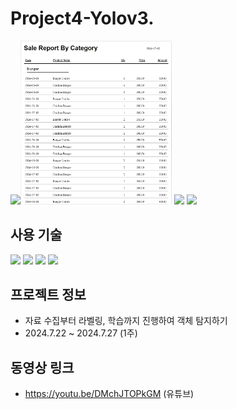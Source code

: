 # Project4-Yolov3.

<img src="../main/read/로그인.png"/><img src="https://github.com/YonggunJung/Project3-RMS/blob/main/read/Reports.png" width="48%" height="48%"/>
<img src="../main/read/Pos.png"/>
<img src="../main/read/카테고리.png"/>

## 사용 기술
 <img src="https://img.shields.io/badge/csharp-512BD4?style=for-the-badge&logo=csharp&logoColor=white"/> <img src="https://img.shields.io/badge/WinForm-FF9A00?style=for-the-badge&logo=WinForm&logoColor=white"> <img src="https://img.shields.io/badge/MSSQL-FFA500?style=for-the-badge&logo=MSSQL&logoColor=white"> <img src="https://img.shields.io/badge/Crystal Reports-00FF7B?style=for-the-badge&logo=Crystal Reports&logoColor=black">

## 프로젝트 정보
 - 자료 수집부터 라벨링, 학습까지 진행하여 객체 탐지하기
 - 2024.7.22 ~ 2024.7.27 (1주)

## 동영상 링크
 - https://youtu.be/DMchJTOPkGM (유튜브)
